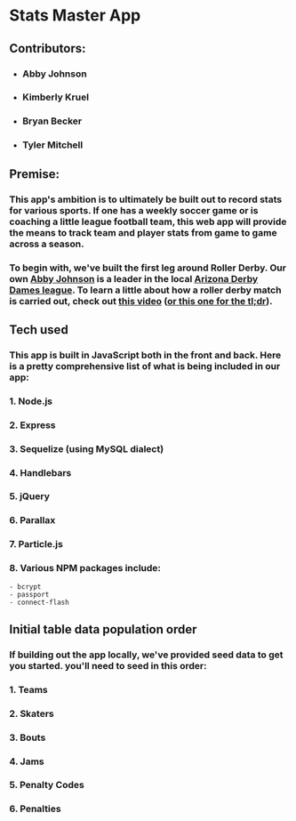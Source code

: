 # Stats Master App
## Contributors:
- ### Abby Johnson
- ### Kimberly Kruel
- ### Bryan Becker
- ### Tyler Mitchell

## Premise:
### This app's ambition is to ultimately be built out to record stats for various sports.  If one has a weekly soccer game or is coaching a little league football team, this web app will provide the means to track team and player stats from game to game across a season. 

### To begin with, we've built the first leg around Roller Derby.  Our own [Abby Johnson](http://www.arizonaderbydames.com/abby-arsenic) is a leader in the local [Arizona Derby Dames league](http://www.arizonaderbydames.com/).  To learn a little about how a roller derby match is carried out, check out [this video](https://www.youtube.com/watch?v=OTpo6M5iynI) ([or this one for the tl;dr](https://www.youtube.com/watch?v=lg6nlCnD-GE)).

## Tech used
### This app is built in JavaScript both in the front and back.  Here is a pretty comprehensive list of what is being included in our app:
### 1. Node.js
### 2. Express
### 3. Sequelize (using MySQL dialect)
### 4. Handlebars
### 5. jQuery
### 6. Parallax
### 7. Particle.js
### 8. Various NPM packages include: 
	- bcrypt
	- passport
	- connect-flash

## Initial table data population order
### If building out the app locally, we've provided seed data to get you started.  you'll need to seed in this order: 
### 1. Teams
### 2. Skaters
### 3. Bouts
### 4. Jams
### 5. Penalty Codes
### 6. Penalties
